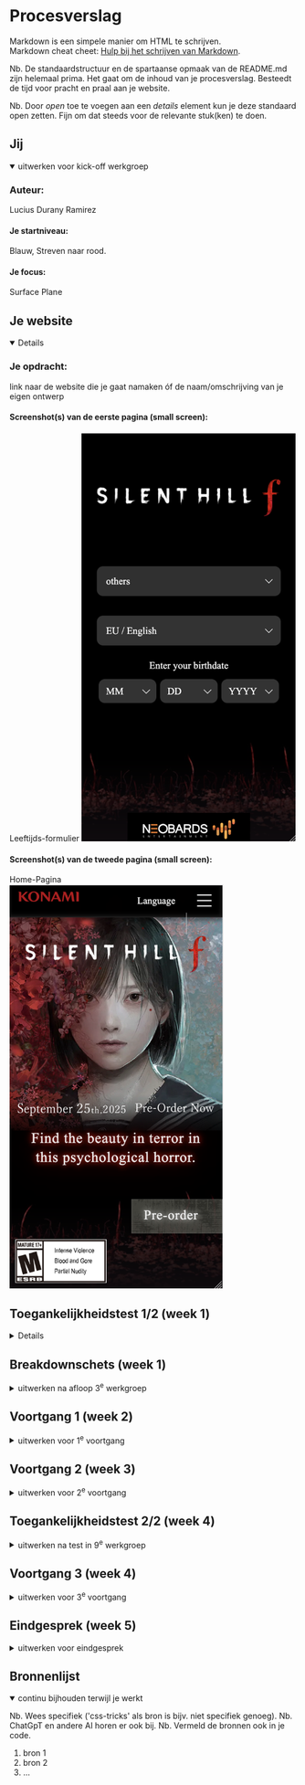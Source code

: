 # Procesverslag
Markdown is een simpele manier om HTML te schrijven.  
Markdown cheat cheet: [Hulp bij het schrijven van Markdown](https://github.com/adam-p/markdown-here/wiki/Markdown-Cheatsheet).

Nb. De standaardstructuur en de spartaanse opmaak van de README.md zijn helemaal prima. Het gaat om de inhoud van je procesverslag. Besteedt de tijd voor pracht en praal aan je website.

Nb. Door *open* toe te voegen aan een *details* element kun je deze standaard open zetten. Fijn om dat steeds voor de relevante stuk(ken) te doen.





## Jij

<details open>
  <summary>uitwerken voor kick-off werkgroep</summary>

  ### Auteur:
  Lucius Durany Ramirez

  #### Je startniveau:
  Blauw, Streven naar rood.

  #### Je focus:
  Surface Plane
 
</details>





## Je website

<details open>

  ### Je opdracht:
  link naar de website die je gaat namaken óf de naam/omschrijving van je eigen ontwerp

 #### Screenshot(s) van de eerste pagina (small screen): 
  Leeftijds-formulier
  <img src="/readme-images/screenshot_1.png" width="375px" alt="Formulier met vragen over regio, taal en leeftijd">

  #### Screenshot(s) van de tweede pagina (small screen):
  Home-Pagina  
  <img src="/readme-images/screenshot_2.png" width="375px" alt="Silent Hill F home-pagina met hoofdpersonage als achtergrond beeld">
 
</details>



## Toegankelijkheidstest 1/2 (week 1)

<details>

  ### Bevindingen
  Lijst met je bevindingen die in de test naar voren kwamen:
  
Toen ik de Silent Hill f site bekeek met de Mac VoiceOver, merkte ik meteen hoe lastig en overweldigend dit hulpmiddel kan zijn. Het was voor mij behoorlijk overstimulerend en zelfs een beetje hoofdpijn-veroorzakend, vooral omdat ik eerst moest uitvinden hoe ik items kon selecteren zonder een cursor. Toen ik dat eenmaal begreep, kon ik de website beter bekijken met de screenreader.

Een van de eerste dingen die opviel, was dat de afbeeldingen geen of amper beschrijvingen hebben. Dat is echt jammer, want de game heeft een hele sterke esthetiek: een mooie maar hartstikke enge stijl die juist goed vertaald zou kunnen worden in alt-teksten. Ook bij de personages ontbreekt beschrijving. Alt-tekst is hier essentieel, want het kan gebruikers met visuele beperkingen een mentaal beeld geven. Denk bijvoorbeeld aan: “Hoofdpersonage Shimizu heeft een bob haarstijl en donkere bruine ogen.”

Bij het doornemen van de WCAG-checklist viel op dat de site slecht scoort op het onderdeel afbeeldingen. Daarentegen zijn er wel positieve punten: de site werkt goed met keyboard, mobiel gebruik, contrast en touchfunctionaliteit. Dat is een sterk pluspunt. Toch zijn er nog verbeterpunten. Er is bijvoorbeeld geen light mode, wat voor sommige gebruikers fijner zou zijn. Ook wordt er voor de aankondigingsdatum een afbeelding gebruikt in plaats van gewone tekst. Dat zou makkelijk opgelost kunnen worden door dit in een gestylde H2 te zetten, waardoor het semantisch correct én beter toegankelijk is.

Conclusie: Het is een site met een prachtig en sterk design, maar de toegankelijkheid laat steken vallen bij afbeeldingen en enkele details. Met goede alt-teksten, een light mode-optie en het vermijden van tekst-in-afbeeldingen kan de toegankelijkheid flink verbeterd worden.

<img src="/readme-images/WCAG-CHECKLIST_SILENTHILL-F_1-images-0.jpg" width="375px" alt="Formulier pagina 1: Content & Global code">
<img src="/readme-images/WCAG-CHECKLIST_SILENTHILL-F_1-images-1.jpg" width="375px" alt="Formulier pagina 2: Keyboard, Mobile & Touch">
<img src="/readme-images/WCAG-CHECKLIST_SILENTHILL-F_1-images-2.jpg" width="375px" alt="Formulier pagina 3: Headings, Lists & Images">
<img src="/readme-images/WCAG-CHECKLIST_SILENTHILL-F_1-images-3.jpg" width="375px" alt="Formulier pagina 4: Media (Video and Audio) & Controls">
<img src="/readme-images/WCAG-CHECKLIST_SILENTHILL-F_1-images-4.jpg" width="375px" alt="Formulier pagina 5: Apperance, Animation & Color contrast">


</details>



## Breakdownschets (week 1)

<details>
  <summary>uitwerken na afloop 3<sup>e</sup> werkgroep</summary>

  ### de hele pagina: 
  <img src="readme-images/dummy-plaatje.jpg" width="375px" alt="breakdown van de hele pagina">

  ### dynamisch deel (bijv menu): 
  <img src="readme-images/dummy-plaatje.jpg" width="375px" alt="breakdown van een dynamisch deel">

  ### wellicht nog een dynamisch deel (bijv filter): 
  <img src="readme-images/dummy-plaatje.jpg" width="375px" alt="breakdown van nog een dynamisch deel">

</details>





## Voortgang 1 (week 2)

<details>
  <summary>uitwerken voor 1<sup>e</sup> voortgang</summary>

  ### Stand van zaken
  hier dit ging goed & dit was lastig (neem ook screenshots op van delen van je website en code)


  ### Agenda voor meeting
  samen met je groepje opstellen

  | student 1      | student 2          | student 3    | student 4        |
  | ---            | ---                | ---          | ---              |
  | dit bespreken  | en dit             | en ik dit    | en dan ik dat    |
  | en dat ook nog | dit als er tijd is | nog een punt | dit wil ik zeker |
  | ...            | ...                | ...          | ...              |


  ### Verslag van meeting
  hier na afloop snel de uitkomsten van de meeting vastleggen

  - punt 1
  - punt 2
  - nog een punt
  - ...

</details>





## Voortgang 2 (week 3)

<details>
  <summary>uitwerken voor 2<sup>e</sup> voortgang</summary>

  ### Stand van zaken
  hier dit ging goed & dit was lastig (neem ook screenshots op van delen van je website en code)


  ### Agenda voor meeting
  samen met je groepje opstellen

  | student 1      | student 2          | student 3    | student 4        |
  | ---            | ---                | ---          | ---              |
  | dit bespreken  | en dit             | en ik dit    | en dan ik dat    |
  | en dat ook nog | dit als er tijd is | nog een punt | dit wil ik zeker |
  | ...            | ...                | ...          | ...              |


  ### Verslag van meeting
  hier na afloop snel de uitkomsten van de meeting vastleggen

  - punt 1
  - punt 2
  - nog een punt
- ...

</details>





## Toegankelijkheidstest 2/2 (week 4)

<details>
  <summary>uitwerken na test in 9<sup>e</sup> werkgroep</summary>

  ### Bevindingen
  Lijst met je bevindingen die in de test naar voren kwamen (geef ook aan wat er verbeterd is):

</details>





## Voortgang 3 (week 4)

<details>
  <summary>uitwerken voor 3<sup>e</sup> voortgang</summary>

  ### Stand van zaken
  hier dit ging goed & dit was lastig (neem ook screenshots op van delen van je website en code)


  ### Agenda voor meeting
  samen met je groepje opstellen

  | student 1      | student 2          | student 3    | student 4        |
  | ---            | ---                | ---          | ---              |
  | dit bespreken  | en dit             | en ik dit    | en dan ik dat    |
  | en dat ook nog | dit als er tijd is | nog een punt | dit wil ik zeker |
  | ...            | ...                | ...          | ...              |


  ### Verslag van meeting
  hier na afloop snel de uitkomsten van de meeting vastleggen

  - punt 1
  - punt 2
  - nog een punt
  - ...

</details>





## Eindgesprek (week 5)

<details>
  <summary>uitwerken voor eindgesprek</summary>

  ### Je uitkomst - karakteristiek screenshots:
  <img src="readme-images/dummy-plaatje.jpg" width="375px" alt="uitomst opdracht 1">


  ### Dit ging goed/Heb ik geleerd: 
  Korte omschrijving met plaatjes

  <img src="readme-images/dummy-plaatje.jpg" width="375px" alt="top">


  ### Dit was lastig/Is niet gelukt:
  Korte omschrijving met plaatjes

  <img src="readme-images/dummy-plaatje.jpg" width="375px" alt="bummer">
</details>





## Bronnenlijst

<details open>
  <summary>continu bijhouden terwijl je werkt</summary>

  Nb. Wees specifiek ('css-tricks' als bron is bijv. niet specifiek genoeg). 
  Nb. ChatGpT en andere AI horen er ook bij.
  Nb. Vermeld de bronnen ook in je code.

  1. bron 1
  2. bron 2
  3. ...

</details>
